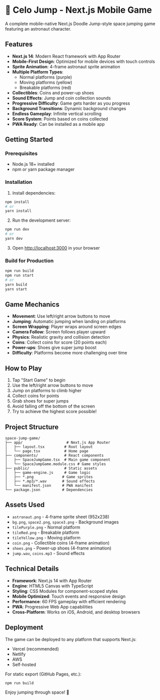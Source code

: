 # 🚀 Celo Jump - Next.js Mobile Game

A complete mobile-native Next.js Doodle Jump-style space jumping game featuring an astronaut character.

## Features

- **Next.js 14**: Modern React framework with App Router
- **Mobile-First Design**: Optimized for mobile devices with touch controls
- **Sprite Animation**: 4-frame astronaut sprite animation
- **Multiple Platform Types**:
  - Normal platforms (purple)
  - Moving platforms (yellow) 
  - Breakable platforms (red)
- **Collectibles**: Coins and power-up shoes
- **Sound Effects**: Jump and coin collection sounds
- **Progressive Difficulty**: Game gets harder as you progress
- **Background Transitions**: Dynamic background changes
- **Endless Gameplay**: Infinite vertical scrolling
- **Score System**: Points based on coins collected
- **PWA Ready**: Can be installed as a mobile app

## Getting Started

### Prerequisites
- Node.js 18+ installed
- npm or yarn package manager

### Installation

1. Install dependencies:
```bash
npm install
# or
yarn install
```

2. Run the development server:
```bash
npm run dev
# or
yarn dev
```

3. Open [http://localhost:3000](http://localhost:3000) in your browser

### Build for Production

```bash
npm run build
npm run start
# or
yarn build
yarn start
```

## Game Mechanics

- **Movement**: Use left/right arrow buttons to move
- **Jumping**: Automatic jumping when landing on platforms
- **Screen Wrapping**: Player wraps around screen edges
- **Camera Follow**: Screen follows player upward
- **Physics**: Realistic gravity and collision detection
- **Coins**: Collect coins for score (20 points each)
- **Power-ups**: Shoes give super jump boost
- **Difficulty**: Platforms become more challenging over time

## How to Play

1. Tap "Start Game" to begin
2. Use the left/right arrow buttons to move
3. Jump on platforms to climb higher
4. Collect coins for points
5. Grab shoes for super jumps
6. Avoid falling off the bottom of the screen
7. Try to achieve the highest score possible!

## Project Structure

```
space-jump-game/
├── app/                    # Next.js App Router
│   ├── layout.tsx         # Root layout
│   └── page.tsx           # Home page
├── components/            # React components
│   ├── SpaceJumpGame.tsx  # Main game component
│   └── SpaceJumpGame.module.css # Game styles
├── public/                # Static assets
│   ├── game-engine.js     # Game logic
│   ├── *.png             # Game sprites
│   ├── *.mp3/*.wav       # Sound effects
│   └── manifest.json     # PWA manifest
└── package.json          # Dependencies
```

## Assets Used

- `astronaut.png` - 4-frame sprite sheet (952x238)
- `bg.png`, `space2.png`, `space3.png` - Background images
- `tilePurple.png` - Normal platform
- `tileRed.png` - Breakable platform  
- `tileYellow.png` - Moving platform
- `coin.png` - Collectible coins (4-frame animation)
- `shoes.png` - Power-up shoes (4-frame animation)
- `jump.wav`, `coins.mp3` - Sound effects

## Technical Details

- **Framework**: Next.js 14 with App Router
- **Engine**: HTML5 Canvas with TypeScript
- **Styling**: CSS Modules for component-scoped styles
- **Mobile Optimized**: Touch events and responsive design
- **Performance**: 60 FPS gameplay with efficient rendering
- **PWA**: Progressive Web App capabilities
- **Cross-Platform**: Works on iOS, Android, and desktop browsers

## Deployment

The game can be deployed to any platform that supports Next.js:
- Vercel (recommended)
- Netlify
- AWS
- Self-hosted

For static export (GitHub Pages, etc.):
```bash
npm run build
```

Enjoy jumping through space! 🌟
